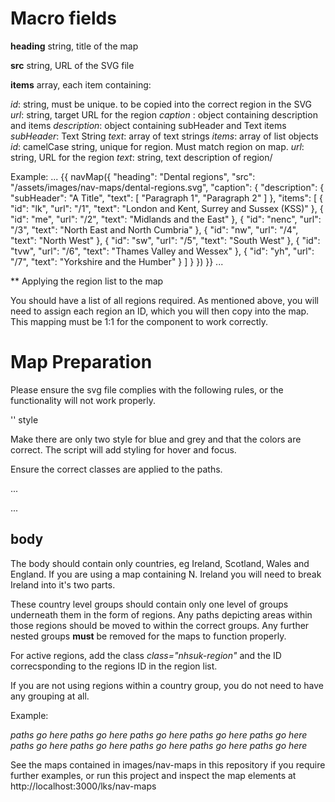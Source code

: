 # Macro fields

**heading** string, title of the map

**src** string, URL of the SVG file

**items** array, each item containing:

*id*: string, must be unique. to be copied into the correct region in the SVG
*url*: string, target URL for the region
*caption* : object containing description and items
*description*: object containing subHeader and Text items
*subHeader*: Text String
*text*: array of text strings
*items*: array of list objects
*id*: camelCase string, unique for region. Must match region on map.
*url*: string,  URL for the region
*text*: string, text description of region/

Example:
...
{{ navMap({
  "heading": "Dental regions",
  "src": "/assets/images/nav-maps/dental-regions.svg",
  "caption": {
    "description": {
      "subHeader": "A Title",
      "text": [
        "Paragraph 1",
        "Paragraph 2"
      ]
    },
    "items": [
      {
        "id": "lk",
        "url": "/1",
        "text": "London and Kent, Surrey and Sussex (KSS)"
      },
      {
        "id": "me",
        "url": "/2",
        "text": "Midlands and the East"
      },
      {
        "id": "nenc",
        "url": "/3",
        "text": "North East and North Cumbria"
      },
      {
        "id": "nw",
        "url": "/4",
        "text": "North West"
      },
      {
        "id": "sw",
        "url": "/5",
        "text": "South West"
      },
      {
        "id": "tvw",
        "url": "/6",
        "text": "Thames Valley and Wessex"
      },
      {
        "id": "yh",
        "url": "/7",
        "text": "Yorkshire and the Humber"
      }
    ]
  }
}) }}
...

** Applying the region list to the map

You should have a list of all regions required. As mentioned above, you will need to assign each region an ID, which you will then copy into the map. This mapping must be 1:1 for the component to work correctly.


# Map Preparation

Please ensure the svg file complies with the following rules, or the functionality will not work properly.

'' style

Make  there are only two style for blue and grey and that the colors are correct. The script will add styling for hover and focus.

Ensure the correct classes are applied to the paths.

...
<style type="text/css">
	.st0{fill:#005EB8;stroke:#FFFFFF;stroke-width:0.5;stroke-miterlimit:10;}
	.st1{fill:#425563;}
</style>
...

## body

The body should contain only countries, eg Ireland, Scotland, Wales and England. If you are using a map containing N. Ireland you will need to break Ireland into it's two parts.

These country level groups should contain only one level of groups underneath them in the form of regions. Any paths depicting areas within those regions should be moved to within the correct groups. Any further nested groups **must** be removed for the maps to function properly.

For active regions, add the class *class="nhsuk-region"* and the ID correcsponding to the regions ID in the region list.

If you are not using regions within a country group, you do not need to have any grouping at all.

Example:

<g id="ireland">*paths go here*</g>
<g id="scotland">*paths go here*</g>
<g id="wales">*paths go here*</g>
<g id="england">
	<g id="me" class="nhsuk-region">*paths go here*</g>
	<g id="sw" class="nhsuk-region">*paths go here*</g>
	<g id="tvw" class="nhsuk-region">*paths go here*</g>
	<g id="nw" class="nhsuk-region">*paths go here*</g>
	<g id="lk" class="nhsuk-region">*paths go here*</g>
	<g id="nenc" class="nhsuk-region">*paths go here*</g>
	<g id="yh" class="nhsuk-region">*paths go here*</g>
</g>

See the maps contained in images/nav-maps in this repository if you require further examples, or run this project and inspect the map elements at http://localhost:3000/lks/nav-maps